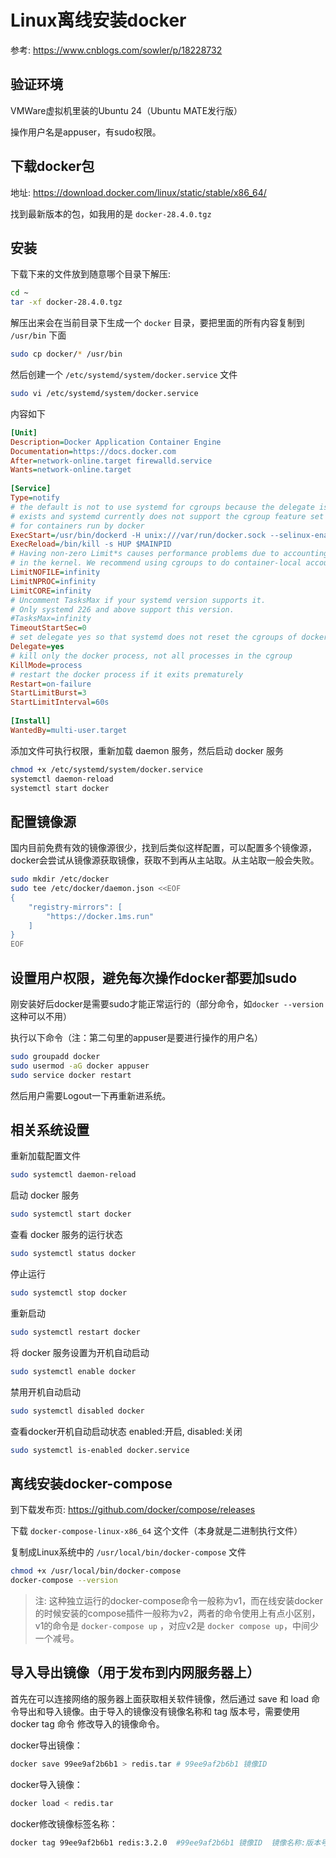 # Linux离线安装docker

参考: <https://www.cnblogs.com/sowler/p/18228732>

## 验证环境

VMWare虚拟机里装的Ubuntu 24（Ubuntu MATE发行版）

操作用户名是appuser，有sudo权限。

## 下载docker包

地址: <https://download.docker.com/linux/static/stable/x86_64/>

找到最新版本的包，如我用的是 `docker-28.4.0.tgz`

## 安装

下载下来的文件放到随意哪个目录下解压:

```sh
cd ~
tar -xf docker-28.4.0.tgz
```

解压出来会在当前目录下生成一个 `docker` 目录，要把里面的所有内容复制到 `/usr/bin` 下面

```sh
sudo cp docker/* /usr/bin
```

然后创建一个 `/etc/systemd/system/docker.service` 文件

```sh
sudo vi /etc/systemd/system/docker.service
```

内容如下

```ini
[Unit]
Description=Docker Application Container Engine
Documentation=https://docs.docker.com
After=network-online.target firewalld.service
Wants=network-online.target
  
[Service]
Type=notify
# the default is not to use systemd for cgroups because the delegate issues still
# exists and systemd currently does not support the cgroup feature set required
# for containers run by docker
ExecStart=/usr/bin/dockerd -H unix:///var/run/docker.sock --selinux-enabled=false --default-ulimit nofile=65536:65536
ExecReload=/bin/kill -s HUP $MAINPID
# Having non-zero Limit*s causes performance problems due to accounting overhead
# in the kernel. We recommend using cgroups to do container-local accounting.
LimitNOFILE=infinity
LimitNPROC=infinity
LimitCORE=infinity
# Uncomment TasksMax if your systemd version supports it.
# Only systemd 226 and above support this version.
#TasksMax=infinity
TimeoutStartSec=0
# set delegate yes so that systemd does not reset the cgroups of docker containers
Delegate=yes
# kill only the docker process, not all processes in the cgroup
KillMode=process
# restart the docker process if it exits prematurely
Restart=on-failure
StartLimitBurst=3
StartLimitInterval=60s
  
[Install]
WantedBy=multi-user.target
```

添加文件可执行权限，重新加载 daemon 服务，然后启动 docker 服务

```sh
chmod +x /etc/systemd/system/docker.service
systemctl daemon-reload
systemctl start docker
```

## 配置镜像源

国内目前免费有效的镜像源很少，找到后类似这样配置，可以配置多个镜像源，docker会尝试从镜像源获取镜像，获取不到再从主站取。从主站取一般会失败。

```sh
sudo mkdir /etc/docker
sudo tee /etc/docker/daemon.json <<EOF
{
    "registry-mirrors": [
        "https://docker.1ms.run"
    ]
}
EOF
```

## 设置用户权限，避免每次操作docker都要加sudo

刚安装好后docker是需要sudo才能正常运行的（部分命令，如`docker --version`这种可以不用）

执行以下命令（注：第二句里的appuser是要进行操作的用户名）

```sh
sudo groupadd docker
sudo usermod -aG docker appuser
sudo service docker restart
```

然后用户需要Logout一下再重新进系统。

## 相关系统设置

重新加载配置文件

```sh
sudo systemctl daemon-reload
```

启动 docker 服务

```sh
sudo systemctl start docker
```

查看 docker 服务的运行状态

```sh
sudo systemctl status docker
```

停止运行

```sh
sudo systemctl stop docker
```

重新启动

```sh
sudo systemctl restart docker
```

将 docker 服务设置为开机自动启动

```sh
sudo systemctl enable docker
```

禁用开机自动启动

```sh
sudo systemctl disabled docker
```

查看docker开机自动启动状态 enabled:开启, disabled:关闭

```sh
sudo systemctl is-enabled docker.service
```

## 离线安装docker-compose

到下载发布页: <https://github.com/docker/compose/releases>

下载 `docker-compose-linux-x86_64` 这个文件（本身就是二进制执行文件）

复制成Linux系统中的 `/usr/local/bin/docker-compose` 文件

```sh
chmod +x /usr/local/bin/docker-compose
docker-compose --version
```

> 注: 这种独立运行的docker-compose命令一般称为v1，而在线安装docker的时候安装的compose插件一般称为v2，两者的命令使用上有点小区别，v1的命令是 `docker-compose up` ，对应v2是 `docker compose up`，中间少一个减号。

## 导入导出镜像（用于发布到内网服务器上）

首先在可以连接网络的服务器上面获取相关软件镜像，然后通过 save 和 load 命令导出和导入镜像。由于导入的镜像没有镜像名称和 tag 版本号，需要使用 docker tag 命令 修改导入的镜像命令。

docker导出镜像：

```sh
docker save 99ee9af2b6b1 > redis.tar # 99ee9af2b6b1 镜像ID
```

docker导入镜像：

```sh
docker load < redis.tar
```

docker修改镜像标签名称：

```sh
docker tag 99ee9af2b6b1 redis:3.2.0  #99ee9af2b6b1 镜像ID  镜像名称:版本号
```
